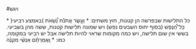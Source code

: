 #ויגש
<p>
&#x202b;
כל התלישות שבפרשה הן קטנות, חוץ משתים:
* וְעֶ֣שֶׂר אֲתֹנֹ֡ת נֹֽ֠שְׂאֹת )באמצע רביעי(
* כָּל־הַ֠נֶּפֶשׁ (בסוף יחוס השבעים נפש)
ויש שמונה תלישות קטנות, ששה מהן בשביעי.  בששי אין שום תלישה, ויש כמה מקומות שראוי להיות תלישה אבל יש רביעי במקומה, כמו:
* וַֽאֲמַרְתֶּ֗ם אַנְשֵׁ֨י מִקְנֶ֜ה 
</p>
